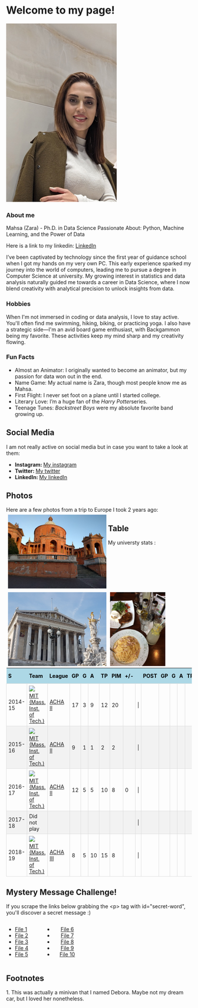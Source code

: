 <head>
  <title>Mahsa's Page</title>
  <style>
  table {
    border-collapse: collapse;
  }
  th {
    padding:5px;
  }
  td {
    border: 1px solid #ddd;
    padding: 5px;
  }
  tr:nth-child(even) {
    background-color: #f2f2f2;
  }
  th {
    padding-top: 12px;
    padding-bottom: 12px;
    text-align: left;
    background-color: #add8e6;
    color: black;
  }
  .block {
  width: 100px;
  /*float: left;*/
    display: inline-block;
    zoom: 1;
  }
  .column {
  float: left;
  height: 200px;
  /*width: 33.33%;*/
  padding: 5px;
  }

  .row::after {
    content: "";
    clear: both;
    display: table;
  }
</style>
</head>
<body>
  <h1>Welcome to my page!</h1>
  <img src="./images/selfie.JPG" width="300px">
  <h3>About me</h3>
  <p>Mahsa (Zara) - Ph.D. in Data Science
Passionate About: Python, Machine Learning, and the Power of Data</p>
  <p>Here is a link to my linkedin: <a href="https://www.linkedin.com/in/zahrakaramimehr/">LinkedIn</a></p>
  <p>I’ve been captivated by technology since the first year of guidance school when I got my hands on my very own PC. This early experience sparked my journey into the world of computers, leading me to pursue a degree in Computer Science at university. My growing interest in statistics and data analysis naturally guided me towards a career in Data Science, where I now blend creativity with analytical precision to unlock insights from data.</p>
  <h3>Hobbies</h3>
  <p>When I'm not immersed in coding or data analysis, I love to stay active. You'll often find me swimming, hiking, biking, or practicing yoga. I also have a strategic side—I'm an avid board game enthusiast, with Backgammon being my favorite. These activities keep my mind sharp and my creativity flowing. </p>
  <h3>Fun Facts</h3>
  <ul class="fun-facts">
    <li> Almost an Animator: I originally wanted to become an animator, but my passion for data won out in the end.</li>
    <li>Name Game: My actual name is Zara, though most people know me as Mahsa.</li>
    <li>First Flight: I never set foot on a plane until I started college.</li>
    <li>Literary Love: I’m a huge fan of the <i>Harry Potter</i>series.</li>
    <li>Teenage Tunes: <i> Backstreet Boys</i> were my absolute favorite band growing up.</li>
  </ul>
  <h2>Social Media</h2>
    I am not really active on social media but in case you want to take a look at them:
  <br/>
  <ul class="socials">
    <li class="social instagram"><b>Instagram: </b><a href="https://www.instagram.com/mah5akmehr">My instagram</a></li>
    <li class="social twitter"><b>Twitter: </b><a href="https://x.com/MKaramimehr">My twitter</a></li>
    <li class="social linkedin"><b>LinkedIn: </b><a href="https://www.linkedin.com/in/zahrakaramimehr/">My linkedIn</a></li>
  </ul>
  <h2>Photos</h2>
  Here are a few photos from a trip to Europe I took 2 years ago:
  <div class="row">
    <div class="column">
      <img src="images/Bologna.jpg" alt="Santuario Madonna di San Luca,Bologna,Italy" style="height:100%">
    </div>
    <div class="column">
      <img src="images/vienna.jpg" alt="The Austrian Parliament,Vienna, Austia" style="height:100%">
    </div>
    <div class="column">
      <img src="images/vapiano.JPG" alt="Vapiano Restaurant" style="height:100%">
    </div>
  </div>
  <div></div>
  <h2> Table </h2>
  My universty  stats :
  <br></br>
  <table class="hockey-stats">
      <thead>
          <tr>
              <th class="season" data-sort="">S</th>
              <th class="team" data-sort="team">Team</th>
              <th class="league" data-sort="league">League</th>
              <th class="regular gp" data-sort="gp">GP</th>
              <th class="regular g" data-sort="g">G</th>
              <th class="regular a" data-sort="a">A</th>
              <th class="regular tp" data-sort="tp">TP</th>
              <th class="regular pim" data-sort="pim">PIM</th>
              <th class="regular pm" data-sort="pm">+/-</th>
              <th class="separator">&nbsp;</th>
              <th class="postseason">POST</th>
              <th class="postseason gp" data-sort="playoffs-gp">GP</th>
              <th class="postseason g" data-sort="playoffs-g">G</th>
              <th class="postseason a" data-sort="playoffs-a">A</th>
              <th class="postseason tp" data-sort="playoffs-tp">TP</th>
              <th class="postseason pim" data-sort="playoffs-pim">PIM</th>
              <th class="postseason pm" data-sort="playoffs-pm">+/-</th>
          </tr>
      </thead>
      <tbody>
          <tr class="team-continent-NA ">
              <td class="season sorted">
                  2014-15
              </td>
              <td class="team">
                  <i><img src="images/flag.png"></i>
                  <span class="txt-blue">
                      <a href="https://www.eliteprospects.com/team/10263/mit-mass.-inst.-of-tech./2014-2015?tab=stats"> MIT (Mass. Inst. of Tech.) </a>
                  </span>
              </td>
              <td class="league"> <a href="https://www.eliteprospects.com/league/acha-ii/stats/2014-2015"> ACHA II </a> </td>
              <td class="regular gp">17</td>
              <td class="regular g">3</td>
              <td class="regular a">9</td>
              <td class="regular tp">12</td>
              <td class="regular pim">20</td>
              <td class="regular pm"></td>
              <td class="separator"> | </td>
              <td class="postseason">
                  <a href="https://www.eliteprospects.com/league/acha-ii/stats/2014-2015"> </a>
              </td>
              <td class="postseason gp">
              </td>
              <td class="postseason g">
              </td>
              <td class="postseason a">
              </td>
              <td class="postseason tp">
              </td>
              <td class="postseason pim">
              </td>
              <td class="postseason pm">
              </td>
          </tr>
          <tr class="team-continent-NA ">
              <td class="season sorted">
                  2015-16
              </td>
              <td class="team">
                  <i><img src="images/flag.png"></i>
                  <span class="txt-blue">
                      <a href="https://www.eliteprospects.com/team/10263/mit-mass.-inst.-of-tech./2015-2016?tab=stats"> MIT (Mass. Inst. of Tech.) </a>
                  </span>
              </td>
              <td class="league"> <a href="https://www.eliteprospects.com/league/acha-ii/stats/2015-2016"> ACHA II </a> </td>
              <td class="regular gp">9</td>
              <td class="regular g">1</td>
              <td class="regular a">1</td>
              <td class="regular tp">2</td>
              <td class="regular pim">2</td>
              <td class="regular pm"></td>
              <td class="separator"> | </td>
              <td class="postseason">
                  <a href="https://www.eliteprospects.com/league/acha-ii/stats/2015-2016"> </a>
              </td>
              <td class="postseason gp">
              </td>
              <td class="postseason g">
              </td>
              <td class="postseason a">
              </td>
              <td class="postseason tp">
              </td>
              <td class="postseason pim">
              </td>
              <td class="postseason pm">
              </td>
          </tr>
          <tr class="team-continent-NA ">
              <td class="season sorted">
                  2016-17
              </td>
              <td class="team">
                  <i><img src="images/flag.png"></i>
                  <span class="txt-blue">
                      <a href="https://www.eliteprospects.com/team/10263/mit-mass.-inst.-of-tech./2016-2017?tab=stats"> MIT (Mass. Inst. of Tech.) </a>
                  </span>
              </td>
              <td class="league"> <a href="https://www.eliteprospects.com/league/acha-ii/stats/2016-2017"> ACHA II </a> </td>
              <td class="regular gp">12</td>
              <td class="regular g">5</td>
              <td class="regular a">5</td>
              <td class="regular tp">10</td>
              <td class="regular pim">8</td>
              <td class="regular pm">0</td>
              <td class="separator"> | </td>
              <td class="postseason">
              </td>
              <td class="postseason gp">
              </td>
              <td class="postseason g">
              </td>
              <td class="postseason a">
              </td>
              <td class="postseason tp">
              </td>
              <td class="postseason pim">
              </td>
              <td class="postseason pm">
              </td>
          </tr>
          <tr class="team-continent-EU ">
              <td class="season sorted">
                  2017-18
              </td>
              <td class="team">
                  Did not play
              </td>
              <td class="league"> <a href="https://www.eliteprospects.com/stats"> </a> </td>
              <td class="regular gp"></td>
              <td class="regular g"></td>
              <td class="regular a"></td>
              <td class="regular tp"></td>
              <td class="regular pim"></td>
              <td class="regular pm"></td>
              <td class="separator"> | </td>
              <td class="postseason">
                  <a href="https://www.eliteprospects.com/stats"> </a>
              </td>
              <td class="postseason gp">
              </td>
              <td class="postseason g">
              </td>
              <td class="postseason a">
              </td>
              <td class="postseason tp">
              </td>
              <td class="postseason pim">
              </td>
              <td class="postseason pm">
              </td>
          </tr>
          <tr class="team-continent-NA ">
              <td class="season sorted">
                  2018-19
              </td>
              <td class="team">
                  <i><img src="images/flag.png"></i>
                  <span class="txt-blue">
                      <a href="https://www.eliteprospects.com/team/10263/mit-mass.-inst.-of-tech./2018-2019?tab=stats"> MIT (Mass. Inst. of Tech.) </a>
                  </span>
              </td>
              <td class="league"> <a href="https://www.eliteprospects.com/league/acha-iii/stats/2018-2019"> ACHA III </a> </td>
              <td class="regular gp">8</td>
              <td class="regular g">5</td>
              <td class="regular a">10</td>
              <td class="regular tp">15</td>
              <td class="regular pim">8</td>
              <td class="regular pm"></td>
              <td class="separator"> | </td>
              <td class="postseason">
                  <a href="https://www.eliteprospects.com/league/acha-iii/stats/2018-2019"> </a>
              </td>
              <td class="postseason gp">
              </td>
              <td class="postseason g">
              </td>
              <td class="postseason a">
              </td>
              <td class="postseason tp">
              </td>
              <td class="postseason pim">
              </td>
              <td class="postseason pm">
              </td>
          </tr>
      </tbody>
  </table>
  <h2>Mystery Message Challenge!</h2>
  <p>If you scrape the links below grabbing the &lt;p&gt; tag with id="secret-word", you'll discover a secret message :)</p>
  <div width="50%">
  <div class="block" align="left">
    <ul>
      <li><a href="challenge/file_1.html">File 1</a></li>
      <li><a href="challenge/file_2.html">File 2</a></li>
      <li><a href="challenge/file_3.html">File 3</a></li>
      <li><a href="challenge/file_4.html">File 4</a></li>
      <li><a href="challenge/file_5.html">File 5</a></li>
    </ul>
  </div>
  <div class="block" align="center">
    <ul>
      <li><a href="challenge/file_6.html">File 6</a></li>
      <li><a href="challenge/file_7.html">File 7</a></li>
      <li><a href="challenge/file_8.html">File 8</a></li>
      <li><a href="challenge/file_9.html">File 9</a></li>
      <li><a href="challenge/file_10.html">File 10</a></li>
    </ul>
  </div>
  </div>
  <h2>Footnotes</h2>
  <p id="footer">1. This was actually a minivan that I named Debora. Maybe not my dream car, but I loved her nonetheless.</p>
  </body>
